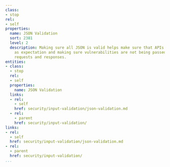 ```yaml
---
class:
- stop
rel:
- self
properties:
  name: JSON Validation
  sort: 2381
  level: 2
  description: Making sure all JSON is valid helps make sure that APIs are operating
    as expectation and making sure vulnerabilities are not being passed in with API
    requests and responses.
entities:
- class:
  - stop
  rel:
  - self
  properties:
    name: JSON Validation
  links:
  - rel:
    - self
    href: security/input-validation/json-validation.md
  - rel:
    - parent
    href: security/input-validation/
links:
- rel:
  - self
  href: security/input-validation/json-validation.md
- rel:
  - parent
  href: security/input-validation/
...
```

